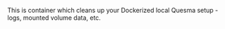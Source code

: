 This is container which cleans up your Dockerized local Quesma setup - logs, mounted volume data, etc.